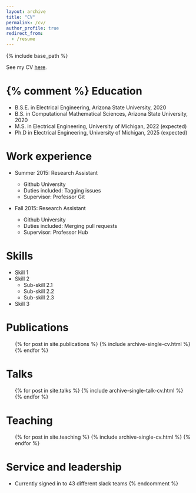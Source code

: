 ```yaml
---
layout: archive
title: "CV"
permalink: /cv/
author_profile: true
redirect_from:
  - /resume
---
```


{% include base_path %}

See my CV [here](../files/NewtonCV_Nov2022.pdf).

{% comment %} 
Education
======
* B.S.E. in Electrical Engineering, Arizona State University, 2020
* B.S. in Computational Mathematical Sciences, Arizona State University, 2020
* M.S. in Electrical Engineering, University of Michigan, 2022 (expected)
* Ph.D in Electrical Engineering, University of Michigan, 2025 (expected)


Work experience
======
* Summer 2015: Research Assistant
  * Github University
  * Duties included: Tagging issues
  * Supervisor: Professor Git

* Fall 2015: Research Assistant
  * Github University
  * Duties included: Merging pull requests
  * Supervisor: Professor Hub
  
Skills
======
* Skill 1
* Skill 2
  * Sub-skill 2.1
  * Sub-skill 2.2
  * Sub-skill 2.3
* Skill 3

Publications
======
  <ul>{% for post in site.publications %}
    {% include archive-single-cv.html %}
  {% endfor %}</ul>
  
Talks
======
  <ul>{% for post in site.talks %}
    {% include archive-single-talk-cv.html %}
  {% endfor %}</ul>
  
Teaching
======
  <ul>{% for post in site.teaching %}
    {% include archive-single-cv.html %}
  {% endfor %}</ul>
  
Service and leadership
======
* Currently signed in to 43 different slack teams
{% endcomment %}
